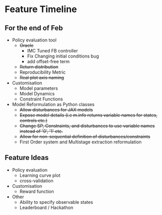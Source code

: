 # Feature Timeline

## For the end of Feb
 - Policy evaluation tool
     - <del>Oracle </del>
       - IMC Tuned FB controller
       - Fix Changing initial conditions bug
       - add offset-free term
     - <del>Return distribution
     - Reproducibility Metric
     - <del>Real plot axis naming
 - Customisation
    - Model parameters
    - Model Dynamics
    - Constraint Functions
  - Model Reformulation as Python classes
    - <del>Allow disturbances for JAX models
    - <del>Expose model details (i.e m.info returns variable names for states, controls etc.)
    - <del>Change SP, Constraints, and disturbances to use variable names instead of '0', '1' etc.
    - <del>Allow for non-sequential definition of disturbances/constraints
    - First Order system and Multistage extraction reformulation

## Feature Ideas
  - Policy evaluation
    - Learning curve plot
    - cross-validation
  - Customisation
    - Reward function
  - Other
    - Ability to specify observable states
    - Leaderboard / Hackathon

